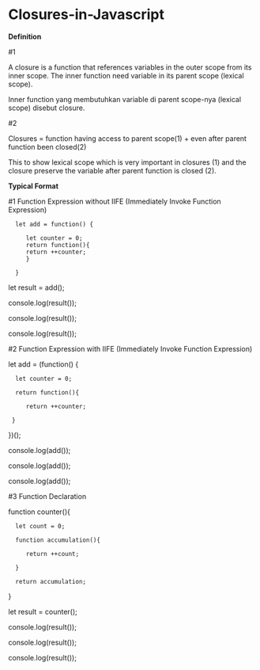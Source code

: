 # Closures-in-Javascript

<b>Definition</b>

#1

A closure is a function that references variables in the outer scope from its inner scope. The inner function need variable in its parent scope (lexical scope). 

Inner function yang membutuhkan variable di parent scope-nya (lexical scope) disebut closure.

#2

Closures = function having access to parent scope(1) + even after parent function been closed(2)

This to show lexical scope which is very important in closures (1) and the closure preserve the variable after parent function is closed (2).

<b>Typical Format</b>

#1 Function Expression without IIFE (Immediately Invoke Function Expression)

      let add = function() {

         let counter = 0;
         return function(){     
         return ++counter;  
         }

      }
  
  let result = add();

  console.log(result());
  
  console.log(result());
  
  console.log(result());  

#2 Function Expression with IIFE (Immediately Invoke Function Expression)

   let add = (function() {

      let counter = 0;
 
      return function(){     
 
         return ++counter;  
 
     }

  })();

  console.log(add());
  
  console.log(add());
  
  console.log(add());

#3 Function Declaration

   function counter(){

      let count = 0;
      
      function accumulation(){
      
         return ++count;
         
      }
      
      return accumulation;
   
   }
  
   let result = counter();  

   console.log(result());

   console.log(result());

   console.log(result());





